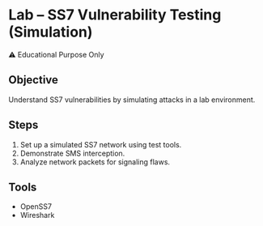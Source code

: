 # Lab – SS7 Vulnerability Testing (Simulation)

⚠️ Educational Purpose Only  

## Objective
Understand SS7 vulnerabilities by simulating attacks in a lab environment.

## Steps
1. Set up a simulated SS7 network using test tools.  
2. Demonstrate SMS interception.  
3. Analyze network packets for signaling flaws.  

## Tools
- OpenSS7  
- Wireshark  
